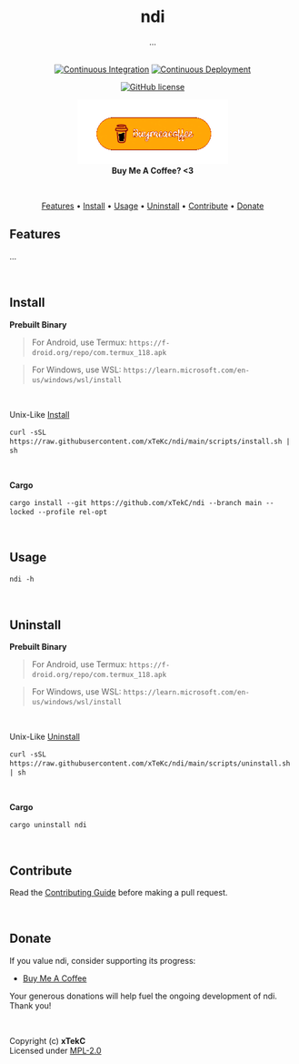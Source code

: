 <div align="center">

# ndi
...

<!-- <a href="https://crates.io/crates/ndi/"><img src="https://img.shields.io/crates/v/ndi?style=flat&amp;labelColor=032a1a&amp;color=065535&amp;logo=Rust&amp;logoColor=white" alt="Crate Release"></a> -->
<br>
<a href="https://github.com/xTekC/ndi/actions?query=workflow%3A%22Continuous+Integration%22"><img src="https://img.shields.io/github/actions/workflow/status/xTekC/ndi/ci.yml?branch=main&amp;style=flat&amp;labelColor=032a1a&amp;color=065535&amp;logo=GitHub%20Actions&amp;logoColor=white&amp;label=Build" alt="Continuous Integration"></a>
<a href="https://github.com/xTekC/ndi/actions?query=workflow%3A%22Continuous+Deployment%22"><img src="https://img.shields.io/github/actions/workflow/status/xTekC/ndi/cd.yml?style=flat&amp;labelColor=032a1a&amp;color=065535&amp;logo=GitHub%20Actions&amp;logoColor=white&amp;label=Release" alt="Continuous Deployment"></a>
<!-- <a href="https://docs.rs/ndi/"><img src="https://img.shields.io/docsrs/ndi?style=flat&amp;labelColor=032a1a&amp;color=065535&amp;logo=Rust&amp;logoColor=white" alt="Documentation"></a> -->

[![GitHub license](https://img.shields.io/github/license/xTekC/ndi.svg?style=flat&labelColor=032a1a&color=065535&logo=GitHub&logoColor=black&label=License)](https://github.com/xTekC/ndi/blob/main/LICENSE)

[![Buy Me A Coffee](assets/bmac_orange.gif)](https://www.buymeacoffee.com/xTekC)
<br> **Buy Me A Coffee? <3** 

<!-- [![GitHub Sponsors](https://img.shields.io/badge/Sponsor-GitHub-purple?style=flat&labelColor=grey&color=8a63d2&logo=github&logoColor=white)](https://github.com/sponsors/xTekC) -->
<!-- [![Buy Me A Coffee](https://img.shields.io/badge/Buy%20Me%20A-Coffee-orange?style=flat&labelColor=grey&color=ff813f&logo=buy-me-a-coffee&logoColor=black)](https://www.buymeacoffee.com/xTekC) -->
<!-- [![Ko-fi](https://img.shields.io/badge/Support-Ko--fi-red?style=flat&labelColor=grey&color=f16061&logo=ko-fi&logoColor=white)](https://ko-fi.com/xTekC) -->

<br>

<a href="#features">Features</a> •
<a href="#install">Install</a> •
<a href="#usage">Usage</a> •
<a href="#uninstall">Uninstall</a> •
<a href="#contribute">Contribute</a> •
<a href="#donate">Donate</a>

</div>

## Features
...

<br>

## Install

**Prebuilt Binary**

>For Android, use Termux: `https://f-droid.org/repo/com.termux_118.apk`

>For Windows, use WSL: `https://learn.microsoft.com/en-us/windows/wsl/install`

<br>

Unix-Like [Install](https://github.com/xTeKc/ndi/blob/main/scripts/install.sh)<br>

```
curl -sSL https://raw.githubusercontent.com/xTeKc/ndi/main/scripts/install.sh | sh
```

<br>

**Cargo**

```
cargo install --git https://github.com/xTekC/ndi --branch main --locked --profile rel-opt
```

<br>

## Usage

```
ndi -h
```

<br>

## Uninstall

**Prebuilt Binary**

>For Android, use Termux: `https://f-droid.org/repo/com.termux_118.apk`

>For Windows, use WSL: `https://learn.microsoft.com/en-us/windows/wsl/install`

<br>

Unix-Like [Uninstall](https://github.com/xTeKc/ndi/blob/main/scripts/uninstall.sh)

```
curl -sSL https://raw.githubusercontent.com/xTeKc/ndi/main/scripts/uninstall.sh | sh
```

<br>

**Cargo**

```
cargo uninstall ndi
```

<br>

## Contribute
Read the [Contributing Guide](CONTRIBUTING.md) before making a pull request.

<br>

## Donate
If you value ndi, consider supporting its progress:

<!-- - [GitHub Sponsors](https://github.com/sponsors/xTekC) -->
- [Buy Me A Coffee](https://www.buymeacoffee.com/xTekC)
<!-- - [Ko-fi](https://ko-fi.com/xTekC) -->

Your generous donations will help fuel the ongoing development of ndi. <br>
Thank you!

<br>

Copyright (c) **xTekC** <br>
Licensed under [MPL-2.0](LICENSE)
